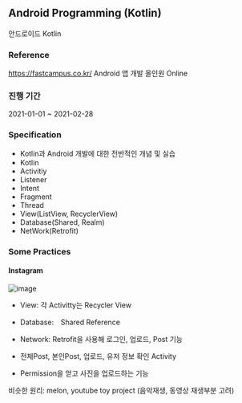 ## Android Programming (Kotlin)

안드로이드 Kotlin

### Reference
https://fastcampus.co.kr/
Android 앱 개발 올인원 Online

### 진행 기간
2021-01-01 ~ 2021-02-28

### Specification

- Kotlin과 Android 개발에 대한 전반적인 개념 및 실습   
- Kotlin 
- Activitiy   
- Listener    
- Intent    
- Fragment    
- Thread    
- View(ListView, RecyclerView)    
- Database(Shared, Realm)      
- NetWork(Retrofit)   

### Some Practices

#### Instagram

![image](https://user-images.githubusercontent.com/44837403/148146738-e88275f3-9c4e-45c6-9190-1e3b08eb1f0b.png)

- View: 각 Activitty는 Recycler View

- Database:　Shared Reference

- Network: Retrofit을 사용해 로그인, 업로드, Post 기능

- 전체Post, 본인Post, 업로드, 유저 정보 확인 Activity

- Permission을 얻고 사진을 업로드하는 기능

비슷한 원리: melon, youtube toy project (음악재생, 동영상 재생부분 고려)








